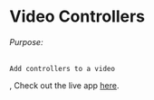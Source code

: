 # Video Controllers

###### Purpose:
    Add controllers to a video

, Check out the live app [here](https://pratyusha-brs.github.io/video-controller/).